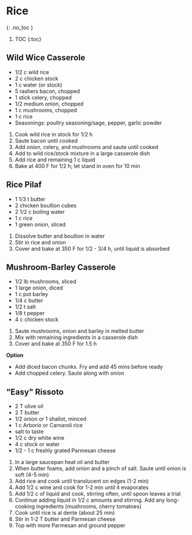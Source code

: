 # Rice
{: .no_toc }

1. TOC
{:toc}

## Wild Wice Casserole

* 1/2 c wild rice
* 2 c chicken stock
* 1 c water (or stock)
* 5 rashers bacon, chopped
* 1 stick celery, chopped
* 1/2 medium onion, chopped
* 1 c mushrooms, chopped
* 1 c rice
* Seasonings: poultry seasoning/sage, pepper, garlic powder

1. Cook wild rice in stock for 1/2 h
2. Saute bacon until cooked
3. Add onion, celery, and mushrooms and saute until cooked
4. Add to wild rice/stock mixture in a large casserole dish
5. Add rice and remaining 1 c liquid
6. Bake at 400 F for 1/2 h; let stand in oven for 10 min

## Rice Pilaf

* 1 1/3 t butter
* 2 chicken boullion cubes
* 2 1/2 c boiling water
* 1 c rice
* 1 green onion, sliced

1. Dissolve butter and boullion in water
2. Stir in rice and onion
3. Cover and bake at 350 F for 1/2 - 3/4 h, until liquid is absorbed

## Mushroom-Barley Casserole

* 1/2 lb mushrooms, sliced
* 1 large onion, diced
* 1 c pot barley
* 1/4 c butter
* 1/2 t salt
* 1/8 t pepper
* 4 c chicken stock

1. Saute mushrooms, onion and barley in melted butter
2. Mix with remaining ingredients in a casserole dish
3. Cover and bake at 350 F for 1.5 h

**Option**
* Add diced bacon chunks. Fry and add 45 mins before ready
* Add chopped celery.  Saute along with onion

## "Easy" Rissoto

* 2 T olive oil
* 2 T butter
* 1/2 onion or 1 shallot, minced
* 1 c Arborio or Carnaroli rice
* salt to taste
* 1/2 c dry white wine
* 4 c stock or water
* 1/2 - 1 c freshly grated Parmesan cheese

1. In a large saucepan heat oil and butter
2. When butter foams, add onion and a pinch of salt. Saute until onion is soft (4-5 min)
3. Add rice and cook until translucent on edges (1-2 min)
4. Add 1/2 c wine and cook for 1-2 min until it evaporates
5. Add 1/2 c of liquid and cook, stirring often, until spoon leaves a trial
6. Continue adding liquid in 1/2 c amounts and stirring.  Add any long-cooking ingredients (mushrooms, cherry tomatoes)
7. Cook until rice is al dente (about 25 min)
8. Stir in 1-2 T butter and Parmesan cheese
9. Top with more Parmesan and ground pepper
